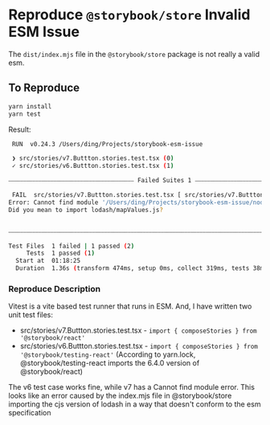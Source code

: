 # Reproduce `@storybook/store` Invalid ESM Issue

 The `dist/index.mjs` file in the `@storybook/store` package is not really a valid esm.

## To Reproduce

```bash
yarn install
yarn test
```

Result:
```bash
 RUN  v0.24.3 /Users/ding/Projects/storybook-esm-issue

 ❯ src/stories/v7.Buttton.stories.test.tsx (0)
 ✓ src/stories/v6.Buttton.stories.test.tsx (1)

⎯⎯⎯⎯⎯⎯⎯⎯⎯⎯⎯⎯⎯⎯⎯⎯⎯⎯⎯⎯⎯⎯⎯⎯⎯⎯⎯⎯⎯⎯⎯⎯⎯⎯⎯⎯⎯⎯⎯⎯⎯⎯ Failed Suites 1 ⎯⎯⎯⎯⎯⎯⎯⎯⎯⎯⎯⎯⎯⎯⎯⎯⎯⎯⎯⎯⎯⎯⎯⎯⎯⎯⎯⎯⎯⎯⎯⎯⎯⎯⎯⎯⎯⎯⎯⎯⎯⎯⎯

 FAIL  src/stories/v7.Buttton.stories.test.tsx [ src/stories/v7.Buttton.stories.test.tsx ]
Error: Cannot find module '/Users/ding/Projects/storybook-esm-issue/node_modules/lodash/mapValues' imported from /Users/ding/Projects/storybook-esm-issue/node_modules/@storybook/store/dist/index.mjs
Did you mean to import lodash/mapValues.js?


⎯⎯⎯⎯⎯⎯⎯⎯⎯⎯⎯⎯⎯⎯⎯⎯⎯⎯⎯⎯⎯⎯⎯⎯⎯⎯⎯⎯⎯⎯⎯⎯⎯⎯⎯⎯⎯⎯⎯⎯⎯⎯⎯⎯⎯⎯⎯⎯⎯⎯⎯⎯⎯⎯⎯⎯⎯⎯⎯⎯⎯⎯⎯⎯⎯⎯⎯⎯⎯⎯⎯⎯⎯⎯⎯⎯⎯⎯⎯⎯⎯⎯⎯⎯⎯⎯⎯⎯⎯⎯⎯⎯⎯⎯⎯⎯[1/1]⎯

Test Files  1 failed | 1 passed (2)
     Tests  1 passed (1)
  Start at  01:18:25
  Duration  1.36s (transform 474ms, setup 0ms, collect 319ms, tests 38ms)
```

### Reproduce Description

Vitest is a vite based test runner that runs in ESM. And, I have written two unit test files:

* src/stories/v7.Buttton.stories.test.tsx - `import { composeStories } from '@storybook/react'`
* src/stories/v6.Buttton.stories.test.tsx - `import { composeStories } from '@storybook/testing-react'` (According to yarn.lock, @storybook/testing-react imports the 6.4.0 version of @storybook/react)

The v6 test case works fine, while v7 has a Cannot find module error.
This looks like an error caused by the index.mjs file in @storybook/store importing the cjs version of lodash in a way that doesn't conform to the esm specification
